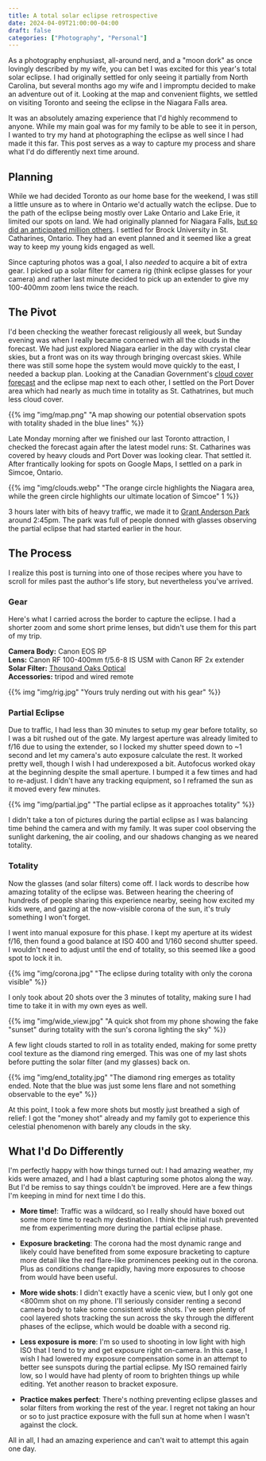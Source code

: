 ```yaml
---
title: A total solar eclipse retrospective
date: 2024-04-09T21:00:00-04:00
draft: false
categories: ["Photography", "Personal"]
---
```

As a photography enphusiast, all-around nerd, and a "moon dork" as once lovingly described by my wife, you can bet I was excited for this year's total solar eclipse. I had originally settled for only seeing it partially from North Carolina, but several months ago my wife and I impromptu decided to make an adventure out of it. Looking at the map and convenient flights, we settled on visiting Toronto and seeing the eclipse in the Niagara Falls area.

It was an absolutely amazing experience that I'd highly recommend to anyone. While my main goal was for my family to be able to see it in person, I wanted to try my hand at photographing the eclipse as well since I had made it this far. This post serves as a way to capture my process and share what I'd do differently next time around.

## Planning

While we had decided Toronto as our home base for the weekend, I was still a little unsure as to where in Ontario we'd actually watch the eclipse. Due to the path of the eclipse being mostly over Lake Ontario and Lake Erie, it limited our spots on land. We had originally planned for Niagara Falls, [but so did an anticipated million others](https://www.reuters.com/world/americas/niagara-region-declares-state-emergency-out-caution-ahead-rare-eclipse-2024-03-29/). I settled for Brock University in St. Catharines, Ontario. They had an event planned and it seemed like a great way to keep my young kids engaged as well.

Since capturing photos was a goal, I also _needed_ to acquire a bit of extra gear. I picked up a solar filter for camera rig (think eclipse glasses for your camera) and rather last minute decided to pick up an extender to give my 100-400mm zoom lens twice the reach.

## The Pivot

I'd been checking the weather forecast religiously all week, but Sunday evening was when I really became concerned with all the clouds in the forecast. We had just explored Niagara earlier in the day with crystal clear skies, but a front was on its way through bringing overcast skies. While there was still some hope the system would move quickly to the east, I needed a backup plan. Looking at the Canadian Government's [cloud cover forecast](https://weather.gc.ca/astro/clds_vis_e.html) and the eclipse map next to each other, I settled on the Port Dover area which had nearly as much time in totality as St. Cathatrines, but much less cloud cover.

{{% img "img/map.png" "A map showing our potential observation spots with totality shaded in the blue lines" %}}

Late Monday morning after we finished our last Toronto attraction, I checked the forecast again after the latest model runs: St. Catharines was covered by heavy clouds and Port Dover was looking clear. That settled it. After frantically looking for spots on Google Maps, I settled on a park in Simcoe, Ontario.

{{% img "img/clouds.webp" "The orange circle highlights the Niagara area, while the green circle highlights our ultimate location of Simcoe" 1 %}}

3 hours later with bits of heavy traffic, we made it to [Grant Anderson Park](https://maps.app.goo.gl/EuGGVpoQ6yuhNaN79) around 2:45pm. The park was full of people donned with glasses observing the partial eclipse that had started earlier in the hour. 

## The Process

I realize this post is turning into one of those recipes where you have to scroll for miles past the author's life story, but nevertheless you've arrived.

### Gear

Here's what I carried across the border to capture the eclipse. I had a shorter zoom and some short prime lenses, but didn't use them for this part of my trip.

**Camera Body:** Canon EOS RP  
**Lens:** Canon RF 100-400mm f/5.6-8 IS USM with Canon RF 2x extender  
**Solar Filter:** [Thousand Oaks Optical](https://thousandoaksoptical.com/shop/solar-filters/threaded-camera-filters/)  
**Accessories:** tripod and wired remote

{{% img "img/rig.jpg" "Yours truly nerding out with his gear" %}}

### Partial Eclipse

Due to traffic, I had less than 30 minutes to setup my gear before totality, so I was a bit rushed out of the gate. My largest aperture was already limited to f/16 due to using the extender, so I locked my shutter speed down to ~1 second and let my camera's auto exposure calculate the rest. It worked pretty well, though I wish I had underexposed a bit. Autofocus worked okay at the beginning despite the small aperture. I bumped it a few times and had to re-adjust. I didn't have any tracking equipment, so I reframed the sun as it moved every few minutes.

{{% img "img/partial.jpg" "The partial eclipse as it approaches totality" %}}

I didn't take a ton of pictures during the partial eclipse as I was balancing time behind the camera and with my family. It was super cool observing the sunlight darkening, the air cooling, and our shadows changing as we neared totality.

### Totality

Now the glasses (and solar filters) come off. I lack words to describe how amazing totality of the eclipse was. Between hearing the cheering of hundreds of people sharing this experience nearby, seeing how excited my kids were, and gazing at the now-visible corona of the sun, it's truly something I won't forget.

I went into manual exposure for this phase. I kept my aperture at its widest f/16, then found a good balance at ISO 400 and 1/160 second shutter speed. I wouldn't need to adjust until the end of totality, so this seemed like a good spot to lock it in.

{{% img "img/corona.jpg" "The eclipse during totality with only the corona visible" %}}

I only took about 20 shots over the 3 minutes of totality, making sure I had time to take it in with my own eyes as well.

{{% img "img/wide_view.jpg" "A quick shot from my phone showing the fake \"sunset\" during totality with the sun's corona lighting the sky" %}}

A few light clouds started to roll in as totality ended, making for some pretty cool texture as the diamond ring emerged. This was one of my last shots before putting the solar filter (and my glasses) back on.

{{% img "img/end_totality.jpg" "The diamond ring emerges as totality ended. Note that the blue was just some lens flare and not something observable to the eye" %}}

At this point, I took a few more shots but mostly just breathed a sigh of relief: I got the "money shot" already and my family got to experience this celestial phenomenon with barely any clouds in the sky.

## What I'd Do Differently

I'm perfectly happy with how things turned out: I had amazing weather, my kids were amazed, and I had a blast capturing some photos along the way. But I'd be remiss to say things couldn't be improved. Here are a few things I'm keeping in mind for next time I do this.

* **More time!**: Traffic was a wildcard, so I really should have boxed out some more time to reach my destination. I think the initial rush prevented me from experimenting more during the partial eclipse phase.

* **Exposure bracketing**: The corona had the most dynamic range and likely could have benefited from some exposure bracketing to capture more detail like the red flare-like prominences peeking out in the corona. Plus as conditions change rapidly, having more exposures to choose from would have been useful.

* **More wide shots**: I didn't exactly have a scenic view, but I only got one &lt;800mm shot on my phone. I'll seriously consider renting a second camera body to take some consistent wide shots. I've seen plenty of cool layered shots tracking the sun across the sky through the different phases of the eclipse, which would be doable with a second rig.

* **Less exposure is more**: I'm so used to shooting in low light with high ISO that I tend to try and get exposure right on-camera. In this case, I wish I had lowered my exposure compensation some in an attempt to better see sunspots during the partial eclipse. My ISO remained fairly low, so I would have had plenty of room to brighten things up while editing. Yet another reason to bracket exposure.

* **Practice makes perfect**: There's nothing preventing eclipse glasses and solar filters from working the rest of the year. I regret not taking an hour or so to just practice exposure with the full sun at home when I wasn't against the clock.

All in all, I had an amazing experience and can't wait to attempt this again one day.